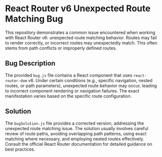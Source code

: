 # React Router v6 Unexpected Route Matching Bug

This repository demonstrates a common issue encountered when working with React Router v6: unexpected route matching behavior.  Routes may fail to render correctly, or incorrect routes may unexpectedly match. This often stems from path conflicts or improperly defined routes.

## Bug Description
The provided `bug.js` file contains a React component that uses `react-router-dom` v6.  Under certain conditions (e.g., specific navigation, nested routes, or path parameters), unexpected route behavior may occur, leading to incorrect component rendering or navigation failures.  The exact manifestation varies based on the specific route configuration.

## Solution
The `bugSolution.js` file provides a corrected version, addressing the unexpected route matching issue.  The solution usually involves careful review of route paths, avoiding overlapping path patterns, using exact matching where necessary, and employing nested routes effectively. Consult the official React Router documentation for detailed guidance on best practices.
